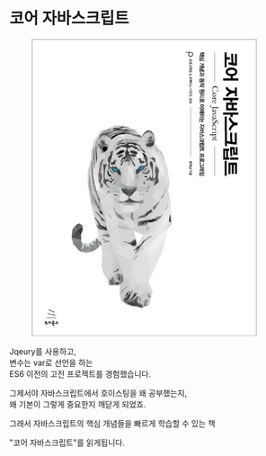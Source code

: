 # 코어 자바스크립트

<figure><img src="../../.gitbook/assets/image (1) (1).png" alt=""><figcaption></figcaption></figure>

Jqeury를 사용하고,\
변수는 var로 선언을 하는\
ES6 이전의 고전 프로젝트를 경험했습니다.

그제서야 자바스크립트에서 호이스팅을 왜 공부했는지,\
왜 기본이 그렇게 중요한지 깨닫게 되었죠.

그래서 자바스크립트의 핵심 개념들을 빠르게 학습할 수 있는 책

"코어 자바스크립트"를 읽게됩니다.

